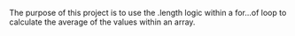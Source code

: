 The purpose of this project is to use the .length logic within a for...of loop to calculate the average of the values within an array.